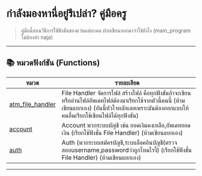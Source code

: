 # กำลังมองหานี่อยู่รึเปล่า? คู่มือครู

> คู่มือนี้สอนวิธีการใช้ฟังชันของแว่นแต่ละคน ฝากเขียนบอกดาว่าใช้ยังไง (main_program ไม่ต้องทำ naja)

---

## 📚 หมวดฟังก์ชัน (Functions)

| หมวด                                            | รายละเอียด                                                                                                                                                                                                |
|-------------------------------------------------|-----------------------------------------------------------------------------------------------------------------------------------------------------------------------------------------------------------|
| [atm_file_handler](modules/atm_file_handler.md) | File Handler จัดการไฟล์ สร้างไฟล์ คือทุกฟังชันถ้าจะเขียนหรืออ่านไฟล์อัพเดทไฟล์ต้องมาเรียกใช้จากตัวนี้คนนี้ (ห้ามเขียนแยกเอง) (อันนี้หัวใจหลักเลยเพราะมันต้องออกแบบให้คนอื่นเรียกใช้เขียนไฟล์ได้ทุกฟังชัน) |
| [account](modules/account.md)                   | Account พวกระบบบัญชี เช่น ยอดเงินคงเหลือ,อัพเดทยอดเงิน (เรียกใช้ฟังชั่น File Handler) (ห้ามเขียนแยกเอง)                                                                                                   |
| [auth](modules/auth.md)                         | Auth (พวกระบบสมัครบัญชี,ระบบล็อคอินบัญชี(ตรวจสอบusername,passwordว่าถูกไหมไรงี้) (เรียกใช้ฟังชั่น File Handler) (ห้ามเขียนแยกเอง)                                                                         |
---

